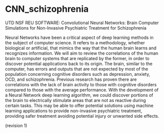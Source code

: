 # CNN_schizophrenia
UTD NSF REU SOFTWARE: Convolutional Neural Networks: Brain Computer Simulations for Non-Invasive Psychiatric Treatment for Schizophrenia

Neural Networks have been a critical aspect of deep learning methods in the subject of computer science. It refers to a methodology, whether biological or artificial, that mimics the way that the human brain learns and recognizes information. We will aim to review the correlations of the human brain to computer systems that are replicated by the former, in order to discover potential applications back to its origin. The brain, similar to the computer, has errors and outputs that are not expected by most of the population concerning cognitive disorders such as depression, anxiety, OCD, and schizophrenia. Previous research has proven there are correlations with the lack of brain activity to those with cognitive disorders compared to those with the average performance. With the development of a Neural Network deep learning algorithm, we could discover portions of the brain to electrically stimulate areas that are not as reactive during certain tasks. This may be able to offer potential solutions using machine learning applications to provide non-invasive psychiatric treatment, providing safer treatment avoiding potential injury or unwanted side effects.

(revision 1)

